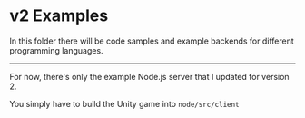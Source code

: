 # v2 Examples

In this folder there will be code samples and example backends for different programming languages.

---

For now, there's only the example Node.js server that I updated for version 2.

You simply have to build the Unity game into `node/src/client`